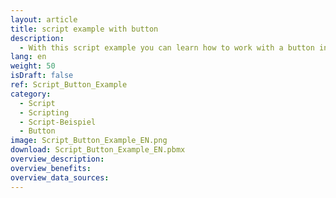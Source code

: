 ```yaml
---
layout: article
title: script example with button
description: 
  - With this script example you can learn how to work with a button in Peakboard.
lang: en
weight: 50
isDraft: false
ref: Script_Button_Example
category:
  - Script
  - Scripting
  - Script-Beispiel
  - Button
image: Script_Button_Example_EN.png
download: Script_Button_Example_EN.pbmx
overview_description:
overview_benefits:
overview_data_sources:
---
```


